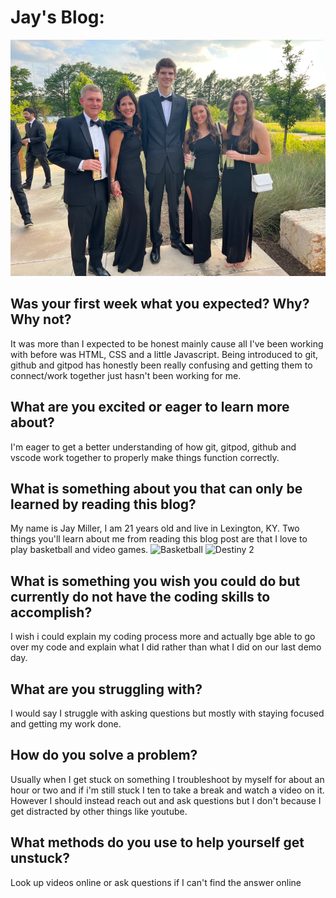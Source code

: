 <!--Main blog text-->
# Jay's Blog:
![Picture of Jay and family](./img/blogpic.jpg)
## Was your first week what you expected? Why? Why not?
It was more than I expected to be honest mainly cause all I've been working with before was HTML, CSS and a little Javascript. Being introduced to git, github and gitpod has honestly been really confusing and getting them to connect/work together just hasn't been working for me.

## What are you excited or eager to learn more about?
I'm eager to get a better understanding of how git, gitpod, github and vscode work together to properly make things function correctly.

## What is something about you that can only be learned by reading this blog?
My name is Jay Miller, I am 21 years old and live in Lexington, KY. Two things you'll learn about me from reading this blog post are that I love to play basketball and video games.
<img src="C:\Users\jaymi\Downloads\Basketball.webp" alt="Basketball">
<img src="C:\Users\jaymi\Downloads\Destiny2.jpg" alt="Destiny 2">

## What is something you wish you could do but currently do not have the coding skills to accomplish?
I wish i could explain my coding process more and actually bge able to go over my code and explain what I did rather than what I did on our last demo day.
## What are you struggling with?
I would say I struggle with asking questions but mostly with staying focused and getting my work done. 
## How do you solve a problem?
Usually when I get stuck on something I troubleshoot by myself for about an hour or two and if i'm still stuck I ten to take a break and watch a video on it. However I should instead reach out and ask questions but I don't because I get distracted by other things like youtube. 
## What methods do you use to help yourself get unstuck?
Look up videos online or ask questions if I can't find the answer online